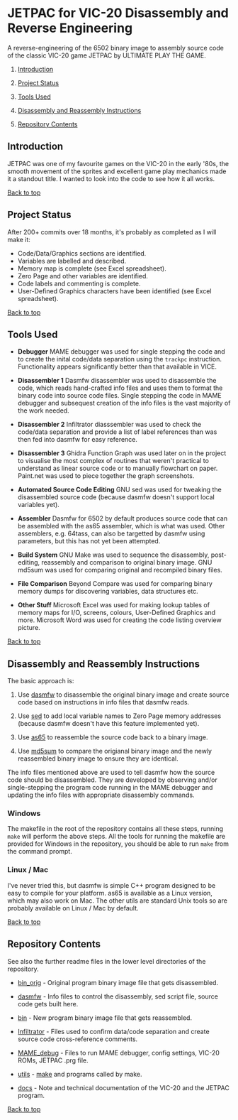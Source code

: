 # JETPAC for VIC-20 Disassembly and Reverse Engineering

A reverse-engineering of the 6502 binary image to assembly source code of the classic VIC-20 game JETPAC by ULTIMATE PLAY THE GAME.

1. [Introduction](#introduction)

2. [Project Status](#project-status)

3. [Tools Used](#tools-used)

4. [Disassembly and Reassembly Instructions](#disassembly-and-reassembly-instructions)

5. [Repository Contents](#repository-contents)

## Introduction

JETPAC was one of my favourite games on the VIC-20 in the early '80s, the smooth movement of the sprites and excellent game play mechanics made it a standout title. I wanted to look into the code to see how it all works.

[Back to top](#jetpac-for-vic-20-disassembly-and-reverse-engineering)

## Project Status

After 200+ commits over 18 months, it's probably as completed as I will make it:

- Code/Data/Graphics sections are identified.
- Variables are labelled and described.
- Memory map is complete (see Excel spreadsheet).
- Zero Page and other variables are identified.
- Code labels and commenting is complete.
- User-Defined Graphics characters have been identified (see Excel spreadsheet).

[Back to top](#jetpac-for-vic-20-disassembly-and-reverse-engineering)

## Tools Used

- **Debugger**
  MAME debugger was used for single stepping the code and to create the inital code/data separation using the `trackpc` instruction. Functionality appears significantly better than that available in VICE.

- **Disassembler 1**
  Dasmfw disassembler was used to disassemble the code, which reads hand-crafted info files and uses them to format the binary code into source code files. Single stepping the code in MAME debugger and subsequest creation of the info files is the vast majority of the work needed.

- **Disassembler 2**
  Infiltrator diasssembler was used to check the code/data separation and provide a list of label references than was then fed into dasmfw for easy reference.

- **Disassembler 3** Ghidra Function Graph was used later on in the project to visualise the most complex of routines that weren't practical to understand as linear source code or to manually flowchart on paper. Paint.net was used to piece together the graph screenshots.

- **Automated Source Code Editing**
  GNU sed was used for tweaking the disassembled source code (because dasmfw doesn't support local variables yet).

- **Assembler**
  Dasmfw for 6502 by default produces source code that can be assembled with the as65 assembler, which is what was used. Other assemblers, e.g. 64tass, can also be targetted by dasmfw using parameters, but this has not yet been attempted.

- **Build System**
  GNU Make was used to sequence the disassembly, post-editing, reassembly and comparison to original binary image. GNU md5sum was used for comparing original and recompiled binary files.

- **File Comparison**
  Beyond Compare was used for comparing binary memory dumps for discovering variables, data structures etc.

- **Other Stuff**
  Microsoft Excel was used for making lookup tables of memory maps for I/O, screens, colours, User-Defined Graphics and more. Microsoft Word was used for creating the code listing overview picture.

[Back to top](#jetpac-for-vic-20-disassembly-and-reverse-engineering)

## Disassembly and Reassembly Instructions

The basic approach is:

1. Use [dasmfw](https://github.com/Arakula/dasmfw) to disassemble the original binary image and create source code based on instructions in info files that dasmfw reads.

2. Use [sed](https://www.gnu.org/software/sed/) to add local variable names to Zero Page memory addresses (because dasmfw doesn't have this feature implemented yet).

3. Use [as65](https://www.kingswood-consulting.co.uk/assemblers/) to reassemble the source code back to a binary image.

4. Use [md5sum](https://www.gnu.org/software/coreutils/) to compare the origianal binary image and the newly reassembled binary image to ensure they are identical.

The info files mentioned above are used to tell dasmfw how the source code should be disassembled. They are developed by observing and/or single-stepping the program code running in the MAME debugger and updating the info files with appropriate disassembly commands.

### Windows

The makefile in the root of the repository contains all these steps, running `make` will perform the above steps. All the tools for running the makefile are provided for Windows in the repository, you should be able to run `make` from the command prompt.

### Linux / Mac

I've never tried this, but dasmfw is simple C++ program designed to be easy to compile for your platform. as65 is available as a Linux version, which may also work on Mac. The other utils are standard Unix tools so are probably available on Linux / Mac by default.

[Back to top](#jetpac-for-vic-20-disassembly-and-reverse-engineering)

## Repository Contents

See also the further readme files in the lower level directories of the repository.

- [bin_orig](https://github.com/phillipeaton/JETPAC_VIC-20_disassembly/tree/main/bin_orig) - Original program binary image file that gets disassembled.

- [dasmfw](https://github.com/phillipeaton/JETPAC_VIC-20_disassembly/tree/main/dasmfw) - Info files to control the disassembly, sed script file, source code gets built here.

- [bin](https://github.com/phillipeaton/JETPAC_VIC-20_disassembly/tree/main/bin) - New program binary image file that gets reassembled.

- [Infiltrator](https://github.com/phillipeaton/JETPAC_VIC-20_disassembly/tree/main/Infiltrator) - Files used to confirm data/code separation and create source code cross-reference comments.

- [MAME_debug](https://github.com/phillipeaton/JETPAC_VIC-20_disassembly/tree/main/MAME_debug) - Files to run MAME debugger, config settings, VIC-20 ROMs, JETPAC .prg file.

- [utils](https://github.com/phillipeaton/JETPAC_VIC-20_disassembly/tree/main/utils) - [make](https://www.gnu.org/savannah-checkouts/gnu/make/) and programs called by make.

- [docs](https://github.com/phillipeaton/JETPAC_VIC-20_disassembly/tree/main/docs) - Note and technical documentation of the VIC-20 and the JETPAC program.

[Back to top](#jetpac-for-vic-20-disassembly-and-reverse-engineering)